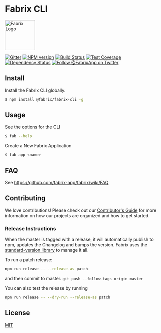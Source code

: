 # Fabrix CLI

<img src="https://s3.us-east-2.amazonaws.com/fabrix-app/web/sw-002-1_rect-01-01.png" height="96px" title="Fabrix Logo" />

[![Gitter][gitter-image]][gitter-url]
[![NPM version][npm-image]][npm-url]
[![Build Status][ci-image]][ci-url]
[![Test Coverage][coverage-image]][coverage-url]
[![Dependency Status][daviddm-image]][daviddm-url]
[![Follow @FabrixApp on Twitter][twitter-image]][twitter-url]


## Install
Install the Fabrix CLI globally.

```sh
$ npm install @fabrix/fabrix-cli -g
```

## Usage
See the options for the CLI
```sh
$ fab --help
```

Create a New Fabrix Application
```sh
$ fab app <name>
```

## FAQ
See https://github.com/fabrix-app/fabrix/wiki/FAQ

## Contributing
We love contributions! Please check out our [Contributor's Guide](https://github.com/fabrix-app/fabrix/blob/master/.github/CONTRIBUTING.md) for more information on how our projects are organized and how to get started.

### Release Instructions
When the master is tagged with a release, it will automatically publish to npm, updates the Changelog and bumps the version. Fabrix uses the [standard-version library](https://www.npmjs.com/package/standard-version) to manage it all.

To run a patch release: 
```bash
npm run release -- --release-as patch
``` 
and then commit to master. `git push --follow-tags origin master`

You can also test the release by running
```bash
npm run release -- --dry-run --release-as patch
``` 

## License
[MIT](https://github.com/fabrix-app/fabrix-cli/blob/master/LICENSE)

[npm-image]: https://img.shields.io/npm/v/@fabrix/fab-cli.svg?style=flat-square
[npm-url]: https://npmjs.org/package/@fabrix/fab-cli
[ci-image]: https://img.shields.io/circleci/project/github/fabrix-app/fab-cli/master.svg
[ci-url]: https://circleci.com/gh/fabrix-app/fab-cli/tree/master
[daviddm-image]: http://img.shields.io/david/fabrix-app/fab-cli.svg?style=flat-square
[daviddm-url]: https://david-dm.org/fabrix-app/fab-cli
[gitter-image]: http://img.shields.io/badge/+%20GITTER-JOIN%20CHAT%20%E2%86%92-1DCE73.svg?style=flat-square
[gitter-url]: https://gitter.im/fabrix-app/fabrix
[twitter-image]: https://img.shields.io/twitter/follow/FabrixApp.svg?style=social
[twitter-url]: https://twitter.com/FabrixApp
[coverage-image]: https://img.shields.io/codeclimate/coverage/github/fabrix-app/fab-cli.svg?style=flat-square
[coverage-url]: https://codeclimate.com/github/fabrix-app/fab-cli/coverage
